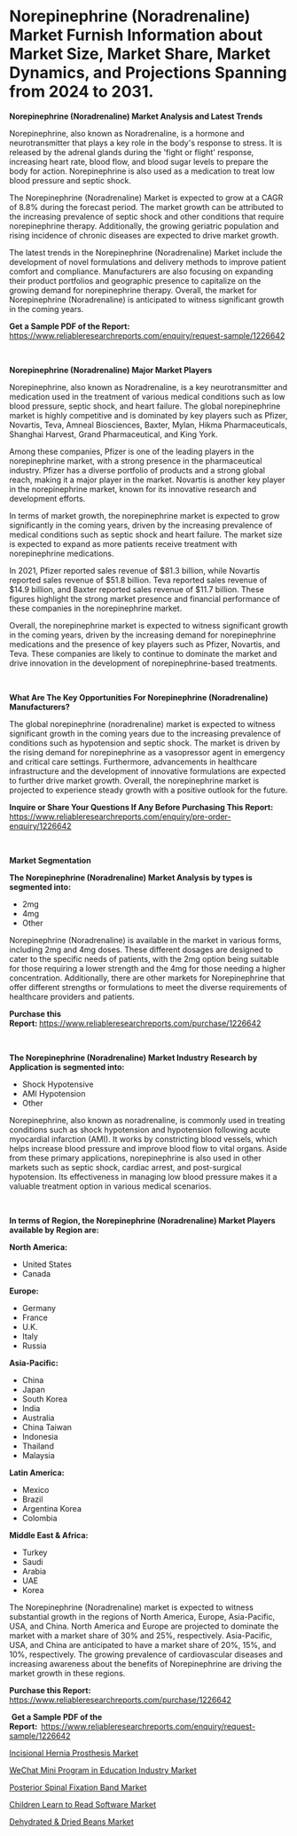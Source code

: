 <p><h1>Norepinephrine (Noradrenaline) Market Furnish Information about Market Size, Market Share, Market Dynamics, and Projections Spanning from 2024 to 2031.</h1></p><p><strong>Norepinephrine (Noradrenaline) Market Analysis and Latest Trends</strong></p>
<p><p>Norepinephrine, also known as Noradrenaline, is a hormone and neurotransmitter that plays a key role in the body's response to stress. It is released by the adrenal glands during the 'fight or flight' response, increasing heart rate, blood flow, and blood sugar levels to prepare the body for action. Norepinephrine is also used as a medication to treat low blood pressure and septic shock.</p><p>The Norepinephrine (Noradrenaline) Market is expected to grow at a CAGR of 8.8% during the forecast period. The market growth can be attributed to the increasing prevalence of septic shock and other conditions that require norepinephrine therapy. Additionally, the growing geriatric population and rising incidence of chronic diseases are expected to drive market growth.</p><p>The latest trends in the Norepinephrine (Noradrenaline) Market include the development of novel formulations and delivery methods to improve patient comfort and compliance. Manufacturers are also focusing on expanding their product portfolios and geographic presence to capitalize on the growing demand for norepinephrine therapy. Overall, the market for Norepinephrine (Noradrenaline) is anticipated to witness significant growth in the coming years.</p></p>
<p><strong>Get a Sample PDF of the Report:&nbsp;</strong> <a href="https://www.reliableresearchreports.com/enquiry/request-sample/1226642">https://www.reliableresearchreports.com/enquiry/request-sample/1226642</a></p>
<p>&nbsp;</p>
<p><strong>Norepinephrine (Noradrenaline) Major Market Players</strong></p>
<p><p>Norepinephrine, also known as Noradrenaline, is a key neurotransmitter and medication used in the treatment of various medical conditions such as low blood pressure, septic shock, and heart failure. The global norepinephrine market is highly competitive and is dominated by key players such as Pfizer, Novartis, Teva, Amneal Biosciences, Baxter, Mylan, Hikma Pharmaceuticals, Shanghai Harvest, Grand Pharmaceutical, and King York.</p><p>Among these companies, Pfizer is one of the leading players in the norepinephrine market, with a strong presence in the pharmaceutical industry. Pfizer has a diverse portfolio of products and a strong global reach, making it a major player in the market. Novartis is another key player in the norepinephrine market, known for its innovative research and development efforts.</p><p>In terms of market growth, the norepinephrine market is expected to grow significantly in the coming years, driven by the increasing prevalence of medical conditions such as septic shock and heart failure. The market size is expected to expand as more patients receive treatment with norepinephrine medications.</p><p>In 2021, Pfizer reported sales revenue of $81.3 billion, while Novartis reported sales revenue of $51.8 billion. Teva reported sales revenue of $14.9 billion, and Baxter reported sales revenue of $11.7 billion. These figures highlight the strong market presence and financial performance of these companies in the norepinephrine market.</p><p>Overall, the norepinephrine market is expected to witness significant growth in the coming years, driven by the increasing demand for norepinephrine medications and the presence of key players such as Pfizer, Novartis, and Teva. These companies are likely to continue to dominate the market and drive innovation in the development of norepinephrine-based treatments.</p></p>
<p>&nbsp;</p>
<p><strong>What Are The Key Opportunities For Norepinephrine (Noradrenaline) Manufacturers?</strong></p>
<p><p>The global norepinephrine (noradrenaline) market is expected to witness significant growth in the coming years due to the increasing prevalence of conditions such as hypotension and septic shock. The market is driven by the rising demand for norepinephrine as a vasopressor agent in emergency and critical care settings. Furthermore, advancements in healthcare infrastructure and the development of innovative formulations are expected to further drive market growth. Overall, the norepinephrine market is projected to experience steady growth with a positive outlook for the future.</p></p>
<p><strong>Inquire or Share Your Questions If Any Before Purchasing This Report:</strong> <a href="https://www.reliableresearchreports.com/enquiry/pre-order-enquiry/1226642">https://www.reliableresearchreports.com/enquiry/pre-order-enquiry/1226642</a></p>
<p>&nbsp;</p>
<p><strong>Market Segmentation</strong></p>
<p><strong>The Norepinephrine (Noradrenaline) Market Analysis by types is segmented into:</strong></p>
<p><ul><li>2mg</li><li>4mg</li><li>Other</li></ul></p>
<p><p>Norepinephrine (Noradrenaline) is available in the market in various forms, including 2mg and 4mg doses. These different dosages are designed to cater to the specific needs of patients, with the 2mg option being suitable for those requiring a lower strength and the 4mg for those needing a higher concentration. Additionally, there are other markets for Norepinephrine that offer different strengths or formulations to meet the diverse requirements of healthcare providers and patients.</p></p>
<p><strong>Purchase this Report:&nbsp;</strong><a href="https://www.reliableresearchreports.com/purchase/1226642">https://www.reliableresearchreports.com/purchase/1226642</a></p>
<p>&nbsp;</p>
<p><strong>The Norepinephrine (Noradrenaline) Market Industry Research by Application is segmented into:</strong></p>
<p><ul><li>Shock Hypotensive</li><li>AMI Hypotension</li><li>Other</li></ul></p>
<p><p>Norepinephrine, also known as noradrenaline, is commonly used in treating conditions such as shock hypotension and hypotension following acute myocardial infarction (AMI). It works by constricting blood vessels, which helps increase blood pressure and improve blood flow to vital organs. Aside from these primary applications, norepinephrine is also used in other markets such as septic shock, cardiac arrest, and post-surgical hypotension. Its effectiveness in managing low blood pressure makes it a valuable treatment option in various medical scenarios.</p></p>
<p>&nbsp;</p>
<p><strong>In terms of Region, the Norepinephrine (Noradrenaline) Market Players available by Region are:</strong></p>
<p>
    <p> <strong> North America: </strong>
        <ul>
            <li>United States</li>
            <li>Canada</li>
        </ul>
        </p> 
    <p> <strong> Europe: </strong>
        <ul>
            <li>Germany</li>
            <li>France</li>
            <li>U.K.</li>
            <li>Italy</li>
            <li>Russia</li>
        </ul>
        </p> 
    <p> <strong> Asia-Pacific: </strong>
        <ul>
            <li>China</li>
            <li>Japan</li>
            <li>South Korea</li>
            <li>India</li>
            <li>Australia</li>
            <li>China Taiwan</li>
            <li>Indonesia</li>
            <li>Thailand</li>
            <li>Malaysia</li>
        </ul>
        </p> 
    <p> <strong> Latin America: </strong>
        <ul>
            <li>Mexico</li>
            <li>Brazil</li>
            <li>Argentina Korea</li>
            <li>Colombia</li>
        </ul>
        </p> 
    <p> <strong> Middle East & Africa: </strong>
        <ul>
            <li>Turkey</li>
            <li>Saudi</li>
            <li>Arabia</li>
            <li>UAE</li>
            <li>Korea</li>
        </ul>
    </p>
    </p>
<p><p>The Norepinephrine (Noradrenaline) market is expected to witness substantial growth in the regions of North America, Europe, Asia-Pacific, USA, and China. North America and Europe are projected to dominate the market with a market share of 30% and 25%, respectively. Asia-Pacific, USA, and China are anticipated to have a market share of 20%, 15%, and 10%, respectively. The growing prevalence of cardiovascular diseases and increasing awareness about the benefits of Norepinephrine are driving the market growth in these regions.</p></p>
<p><strong>Purchase this Report: </strong><a href="https://www.reliableresearchreports.com/purchase/1226642">https://www.reliableresearchreports.com/purchase/1226642</a></p>
<p>&nbsp;<strong>Get a Sample PDF of the Report:&nbsp;&nbsp;</strong><a href="https://www.reliableresearchreports.com/enquiry/request-sample/1226642">https://www.reliableresearchreports.com/enquiry/request-sample/1226642</a></p>
<p><strong></strong></p>
<p><p><a href="https://issuu.com/reportprime-2/docs/incisional-hernia-prosthesis-market-size-2030.pptx">Incisional Hernia Prosthesis Market</a></p><p><a href="https://medium.com/@laurenhunter26/wechat-mini-program-in-education-industry-market-competitive-analysis-market-trends-and-forecast-d07a5d193eec">WeChat Mini Program in Education Industry Market</a></p><p><a href="https://issuu.com/reportprime-2/docs/posterior-spinal-fixation-band-market-size-2030.pp">Posterior Spinal Fixation Band Market</a></p><p><a href="https://medium.com/@laurenhunter26/children-learn-to-read-software-market-share-evolution-and-market-growth-trends-2024-2031-bb21ac762f3b">Children Learn to Read Software Market</a></p><p><a href="https://github.com/lababdou/Market-Research-Report-List-2/blob/main/dehydrated-dried-beans-market.md">Dehydrated & Dried Beans Market</a></p></p>